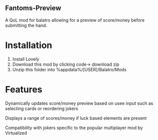 ## Fantoms-Preview
A QoL mod for balatro allowing for a preview of score/money before submitting the hand. 

# Installation
1. Install Lovely
2. Download this mod by clicking code-> download zip
3. Unzip this folder into %appdata%/[USER]/Balatro/Mods

# Features
Dynamically updates score/money preview based on usee input such as selecting cards or reordering jokers

Displays a range of scores/money if luck based elements are present

Compatibility with jokers specific to the popular multiplayer mod by Virtualized
